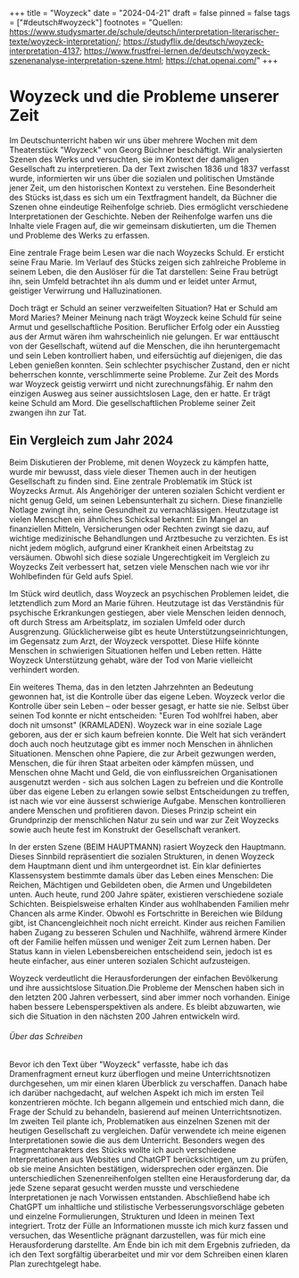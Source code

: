 +++
title = "Woyzeck"
date = "2024-04-21"
draft = false
pinned = false
tags = ["#deutsch#woyzeck"]
footnotes = "Quellen: https://www.studysmarter.de/schule/deutsch/interpretation-literarischer-texte/woyzeck-interpretation/; https://studyflix.de/deutsch/woyzeck-interpretation-4137; https://www.frustfrei-lernen.de/deutsch/woyzeck-szenenanalyse-interpretation-szene.html; https://chat.openai.com/"
+++
# Woyzeck und die Probleme unserer Zeit

Im Deutschunterricht haben wir uns über mehrere Wochen mit dem Theaterstück "Woyzeck" von Georg Büchner beschäftigt. Wir analysierten Szenen des Werks und versuchten, sie im Kontext der damaligen Gesellschaft zu interpretieren. Da der Text zwischen 1836 und 1837 verfasst wurde, informierten wir uns über die sozialen und politischen Umstände jener Zeit, um den historischen Kontext zu verstehen. Eine Besonderheit des Stücks ist,dass es sich um ein Textfragment handelt, da Büchner die Szenen ohne eindeutige Reihenfolge schrieb. Dies ermöglicht verschiedene Interpretationen der Geschichte. Neben der Reihenfolge warfen uns die Inhalte viele Fragen auf, die wir gemeinsam diskutierten, um die Themen und Probleme des Werks zu erfassen.

Eine zentrale Frage beim Lesen war die nach Woyzecks Schuld. Er ersticht seine Frau Marie. Im Verlauf des Stücks zeigen sich zahlreiche Probleme in seinem Leben, die den Auslöser für die Tat darstellen: Seine Frau betrügt ihn, sein Umfeld betrachtet ihn als dumm und er leidet unter Armut, geistiger Verwirrung und Halluzinationen.

Doch trägt er Schuld an seiner verzweifelten Situation? Hat er Schuld am Mord Maries? Meiner Meinung nach trägt Woyzeck keine Schuld für seine Armut und gesellschaftliche Position. Beruflicher Erfolg oder ein Ausstieg aus der Armut wären ihm wahrscheinlich nie gelungen. Er war enttäuscht von der Gesellschaft, wütend auf die Menschen, die ihn heruntergemacht und sein Leben kontrolliert haben, und eifersüchtig auf diejenigen, die das Leben genießen konnten. Sein schlechter psychischer Zustand, den er nicht beherrschen konnte, verschlimmerte seine Probleme. Zur Zeit des Mords war Woyzeck geistig verwirrt und nicht zurechnungsfähig. Er nahm den einzigen Ausweg aus seiner aussichtslosen Lage, den er hatte. Er trägt keine Schuld am Mord. Die gesellschaftlichen Probleme seiner Zeit zwangen ihn zur Tat.

## Ein Vergleich zum Jahr 2024

Beim Diskutieren der Probleme, mit denen Woyzeck zu kämpfen hatte, wurde mir bewusst, dass viele dieser Themen auch in der heutigen Gesellschaft zu finden sind. Eine zentrale Problematik im Stück ist Woyzecks Armut. Als Angehöriger der unteren sozialen Schicht verdient er nicht genug Geld, um seinen Lebensunterhalt zu sichern. Diese finanzielle Notlage zwingt ihn, seine Gesundheit zu vernachlässigen. Heutzutage ist vielen Menschen ein ähnliches Schicksal bekannt: Ein Mangel an finanziellen Mitteln, Versicherungen oder Rechten zwingt sie dazu, auf wichtige medizinische Behandlungen und Arztbesuche zu verzichten. Es ist nicht jedem möglich, aufgrund einer Krankheit einen Arbeitstag zu versäumen. Obwohl sich diese soziale Ungerechtigkeit im Vergleich zu Woyzecks Zeit verbessert hat, setzen viele Menschen nach wie vor ihr Wohlbefinden für Geld aufs Spiel.

Im Stück wird deutlich, dass Woyzeck an psychischen Problemen leidet, die letztendlich zum Mord an Marie führen. Heutzutage ist das Verständnis für psychische Erkrankungen gestiegen, aber viele Menschen leiden dennoch, oft durch Stress am Arbeitsplatz, im sozialen Umfeld oder durch Ausgrenzung. Glücklicherweise gibt es heute Unterstützungseinrichtungen, im Gegensatz zum Arzt, der Woyzeck verspottet. Diese Hilfe könnte Menschen in schwierigen Situationen helfen und Leben retten. Hätte Woyzeck Unterstützung gehabt, wäre der Tod von Marie vielleicht verhindert worden.

Ein weiteres Thema, das in den letzten Jahrzehnten an Bedeutung gewonnen hat, ist die Kontrolle über das eigene Leben. Woyzeck verlor die Kontrolle über sein Leben – oder besser gesagt, er hatte sie nie. Selbst über seinen Tod konnte er nicht entscheiden: "Euren Tod wohlfrei haben, aber doch nit umsonst" (KRAMLADEN). Woyzeck war in eine soziale Lage geboren, aus der er sich kaum befreien konnte. Die Welt hat sich verändert doch auch noch heutzutage gibt es immer noch Menschen in ähnlichen Situationen. Menschen ohne Papiere, die zur Arbeit gezwungen werden, Menschen, die für ihren Staat arbeiten oder kämpfen müssen, und Menschen ohne Macht und Geld, die von einflussreichen Organisationen ausgenutzt werden - sich aus solchen Lagen zu befreien und die Kontrolle über das eigene Leben zu erlangen sowie selbst Entscheidungen zu treffen, ist nach wie vor eine äusserst schwierige Aufgabe. Menschen kontrollieren andere Menschen und profitieren davon. Dieses Prinzip scheint ein Grundprinzip der menschlichen Natur zu sein und war zur Zeit Woyzecks sowie auch heute fest im Konstrukt der Gesellschaft verankert.

In der ersten Szene (BEIM HAUPTMANN) rasiert Woyzeck den Hauptmann. Dieses Sinnbild repräsentiert die sozialen Strukturen, in denen Woyzeck dem Hauptmann dient und ihm untergeordnet ist. Ein klar definiertes Klassensystem bestimmte damals über das Leben eines Menschen: Die Reichen, Mächtigen und Gebildeten oben, die Armen und Ungebildeten unten. Auch heute, rund 200 Jahre später, existieren verschiedene soziale Schichten. Beispielsweise erhalten Kinder aus wohlhabenden Familien mehr Chancen als arme Kinder. Obwohl es Fortschritte in Bereichen wie Bildung gibt, ist Chancengleichheit noch nicht erreicht. Kinder aus reichen Familien haben Zugang zu besseren Schulen und Nachhilfe, während ärmere Kinder oft der Familie helfen müssen und weniger Zeit zum Lernen haben. Der Status kann in vielen Lebensbereichen entscheidend sein, jedoch ist es heute einfacher, aus einer unteren sozialen Schicht aufzusteigen.

Woyzeck verdeutlicht die Herausforderungen der einfachen Bevölkerung und ihre aussichtslose Situation.Die Probleme der Menschen haben sich in den letzten 200 Jahren verbessert, sind aber immer noch vorhanden. Einige haben bessere Lebensperspektiven als andere. Es bleibt abzuwarten, wie sich die Situation in den nächsten 200 Jahren entwickeln wird.



###### Über das Schreiben

Bevor ich den Text über "Woyzeck" verfasste, habe ich das Dramenfragment erneut kurz überflogen und meine Unterrichtsnotizen durchgesehen, um mir einen klaren Überblick zu verschaffen. Danach habe ich darüber nachgedacht, auf welchen Aspekt ich mich im ersten Teil konzentrieren möchte. Ich begann allgemein und entschied mich dann, die Frage der Schuld zu behandeln, basierend auf meinen Unterrichtsnotizen. Im zweiten Teil plante ich, Problematiken aus einzelnen Szenen mit der heutigen Gesellschaft zu vergleichen. Dafür verwendete ich meine eigenen Interpretationen sowie die aus dem Unterricht. Besonders wegen des Fragmentcharakters des Stücks wollte ich auch verschiedene Interpretationen aus Websites und ChatGPT berücksichtigen, um zu prüfen, ob sie meine Ansichten bestätigen, widersprechen oder ergänzen. Die unterschiedlichen Szenenreihenfolgen stellten eine Herausforderung dar, da jede Szene separat gesucht werden musste und verschiedene Interpretationen je nach Vorwissen entstanden. Abschließend habe ich ChatGPT um inhaltliche und stilistische Verbesserungsvorschläge gebeten und einzelne Formulierungen, Strukturen und Ideen in meinen Text integriert. Trotz der Fülle an Informationen musste ich mich kurz fassen und versuchen, das Wesentliche prägnant darzustellen, was für mich eine Herausforderung darstellte. Am Ende bin ich mit dem Ergebnis zufrieden, da ich den Text sorgfältig überarbeitet und mir vor dem Schreiben einen klaren Plan zurechtgelegt habe.